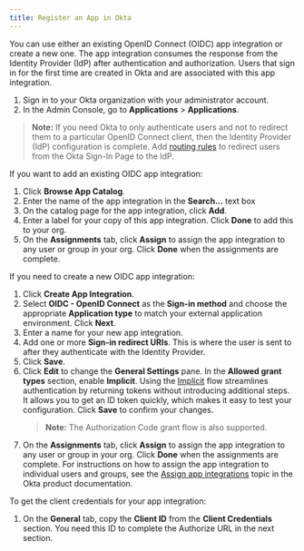 ```yaml
---
title: Register an App in Okta
---
```


You can use either an existing OpenID Connect (OIDC) app integration or create a new one. The app integration consumes the response from the Identity Provider (IdP) after authentication and authorization. Users that sign in for the first time are created in Okta and are associated with this app integration.

1. Sign in to your Okta organization with your administrator account.
1. In the Admin Console, go to **Applications** > **Applications**.

> **Note:** If you need Okta to only authenticate users and not to redirect them to a particular OpenID Connect client, then the Identity Provider (IdP) configuration is complete. Add [routing rules](https://help.okta.com/en/prod/okta_help_CSH.htm#ext_Identity_Provider_Discovery) to redirect users from the Okta Sign-In Page to the IdP.

If you want to add an existing OIDC app integration:

1. Click **Browse App Catalog**.
1. Enter the name of the app integration in the **Search...** text box
1. On the catalog page for the app integration, click **Add**.
1. Enter a label for your copy of this app integration. Click **Done** to add this to your org.
1. On the **Assignments** tab, click **Assign** to assign the app integration to any user or group in your org. Click **Done** when the assignments are complete.

If you need to create a new OIDC app integration:

1. Click **Create App Integration**.
1. Select **OIDC - OpenID Connect** as the **Sign-in method** and choose the appropriate **Application type** to match your external application environment. Click **Next**.
1. Enter a name for your new app integration.
1. Add one or more **Sign-in redirect URIs**. This is where the user is sent to after they authenticate with the Identity Provider.
1. Click **Save**.
1. Click **Edit** to change the **General Settings** pane. In the **Allowed grant types** section, enable **Implicit**. Using the [Implicit](/docs/guides/implement-grant-type/implicit/main/) flow streamlines authentication by returning tokens without introducing additional steps. It allows you to get an ID token quickly, which makes it easy to test your configuration. Click **Save** to confirm your changes.
    > **Note:** The Authorization Code grant flow is also supported.
1. On the **Assignments** tab, click **Assign** to assign the app integration to any user or group in your org. Click **Done** when the assignments are complete. For instructions on how to assign the app integration to individual users and groups, see the [Assign app integrations](https://help.okta.com/en/prod/okta_help_CSH.htm#ext_Apps_Apps_Page-assign) topic in the Okta product documentation.

To get the client credentials for your app integration:

1. On the **General** tab, copy the **Client ID** from the **Client Credentials** section. You need this ID to complete the Authorize URL in the next section.

<NextSectionLink/>

